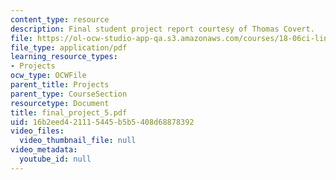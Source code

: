 ```yaml
---
content_type: resource
description: Final student project report courtesy of Thomas Covert.
file: https://ol-ocw-studio-app-qa.s3.amazonaws.com/courses/18-06ci-linear-algebra-communications-intensive-spring-2004/16b2eed421115445b5b5408d68878392_final_project_5.pdf
file_type: application/pdf
learning_resource_types:
- Projects
ocw_type: OCWFile
parent_title: Projects
parent_type: CourseSection
resourcetype: Document
title: final_project_5.pdf
uid: 16b2eed4-2111-5445-b5b5-408d68878392
video_files:
  video_thumbnail_file: null
video_metadata:
  youtube_id: null
---
```

